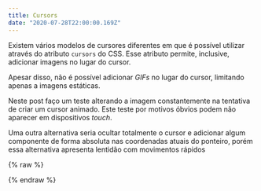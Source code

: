 ```yaml
---
title: Cursors
date: "2020-07-28T22:00:00.169Z"
---
```


Existem vários modelos de cursores diferentes em que é possível utilizar através do atributo `cursors` do CSS. Esse atributo permite, inclusive, adicionar imagens no lugar do cursor.

Apesar disso, não é possível adicionar _GIFs_ no lugar do cursor, limitando apenas a imagens estáticas.

Neste post faço um teste alterando a imagem constantemente na tentativa de criar um cursor animado. Este teste por motivos óbvios podem não aparecer em dispositivos _touch_.

Uma outra alternativa seria ocultar totalmente o cursor e adicionar algum componente de forma absoluta nas coordenadas atuais do ponteiro, porém essa alternativa apresenta lentidão com movimentos rápidos

{% raw %}
<script>
  let currentCursor = 0;
  setInterval(() => {
    if (currentCursor < 35) {
      currentCursor++;
    } else {
      currentCursor = 0;
    }
    const html = document.getElementsByTagName('html')[0];
    html.style.cursor = `url('/images/cursors/${currentCursor}.png'), auto`;
  }, 50);
</script>
{% endraw %}
